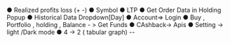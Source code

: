 ● Realized profits loss (+ -)
● Symbol
● LTP
● Get Order Data in Holding Popup
● Historical Data Dropdown[Day]
● Account=> Login
● Buy , Portfolio , holding , Balance - > Get Funds
● CAshback-> Apis
● Setting -> light /Dark mode
● 4 -> 2 ( tabular graph) --
